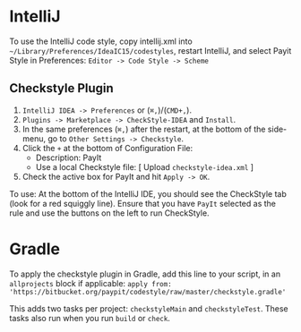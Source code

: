 # IntelliJ

To use the IntelliJ code style, copy intellij.xml into `~/Library/Preferences/IdeaIC15/codestyles`,
restart IntelliJ, and select Payit Style in Preferences: `Editor -> Code Style -> Scheme`

## Checkstyle Plugin
1. `IntelliJ IDEA -> Preferences` or (`⌘,`)/(`CMD+,`).
2. `Plugins -> Marketplace -> CheckStyle-IDEA` and `Install`.
3. In the same preferences (`⌘,`) after the restart, at the bottom of the side-menu, go to `Other Settings -> Checkstyle`.
4. Click the `+` at the bottom of Configuration File:
   - Description: PayIt
   - Use a local Checkstyle file: [ Upload `checkstyle-idea.xml` ]
5. Check the active box for PayIt and hit `Apply -> OK`.

To use:
At the bottom of the IntelliJ IDE, you should see the CheckStyle tab (look for a red squiggly line).  Ensure that you have `PayIt` selected as the rule and use the buttons on the left to run CheckStyle.

# Gradle

To apply the checkstyle plugin in Gradle, add this line to your script, in an `allprojects` block if applicable: `apply from: 'https://bitbucket.org/paypit/codestyle/raw/master/checkstyle.gradle'`

This adds two tasks per project: `checkstyleMain` and `checkstyleTest`. These tasks also run when you run `build` or `check`.
